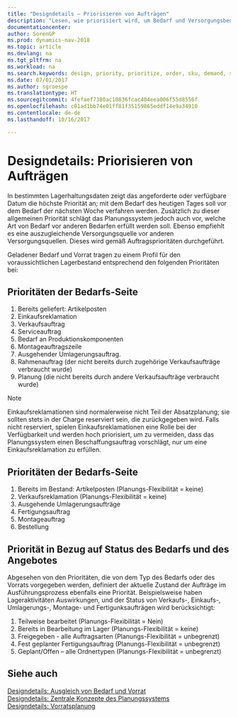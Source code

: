 ```yaml
---
title: "Designdetails – Priorisieren von Aufträgen"
description: "Lesen, wie priorisiert wird, um Bedarf und Versorgungsbedarf zu erfüllen."
documentationcenter: 
author: SorenGP
ms.prod: dynamics-nav-2018
ms.topic: article
ms.devlang: na
ms.tgt_pltfrm: na
ms.workload: na
ms.search.keywords: design, priority, prioritize, order, sku, demand, supply
ms.date: 07/01/2017
ms.author: sgroespe
ms.translationtype: HT
ms.sourcegitcommit: 4fefaef7380ac10836fcac404eea006f55d8556f
ms.openlocfilehash: c01ad1bb74e01ff81f35159865eddf14e9a34910
ms.contentlocale: de-de
ms.lasthandoff: 10/16/2017

---
```

# <a name="design-details-prioritizing-orders"></a>Designdetails: Priorisieren von Aufträgen
In bestimmten Lagerhaltungsdaten zeigt das angeforderte oder verfügbare Datum die höchste Priorität an; mit dem Bedarf des heutigen Tages soll vor dem Bedarf der nächsten Woche verfahren werden. Zusätzlich zu dieser allgemeinen Priorität schlägt das Planungssystem jedoch auch vor, welche Art von Bedarf vor anderen Bedarfen erfüllt werden soll. Ebenso empfiehlt es eine auszugleichende Versorgungsquelle vor anderen Versorgungsquellen. Dieses wird gemäß Auftragsprioritäten durchgeführt.  
  
Geladener Bedarf und Vorrat tragen zu einem Profil für den voraussichtlichen Lagerbestand entsprechend den folgenden Prioritäten bei:  
  
## <a name="priorities-on-the-demand-side"></a>Prioritäten der Bedarfs-Seite  
1. Bereits geliefert: Artikelposten  
2. Einkaufsreklamation  
3. Verkaufsauftrag  
4. Serviceauftrag  
5. Bedarf an Produktionskomponenten  
6. Montageauftragszeile  
7. Ausgehender Umlagerungsauftrag.  
8. Rahmenauftrag (der nicht bereits durch zugehörige Verkaufsaufträge verbraucht wurde)  
9. Planung (die nicht bereits durch andere Verkaufsaufträge verbraucht wurde)  
  
> [!NOTE]  
>  Einkaufsreklamationen sind normalerweise nicht Teil der Absatzplanung; sie sollten stets in der Charge reserviert sein, die zurückgegeben wird. Falls nicht reserviert, spielen Einkaufsreklamationen eine Rolle bei der Verfügbarkeit und werden hoch priorisiert, um zu vermeiden, dass das Planungssystem einen Beschaffungsauftrag vorschlägt, nur um eine Einkaufsreklamation zu erfüllen.  
  
## <a name="priorities-on-the-supply-side"></a>Prioritäten der Bedarfs-Seite  
1. Bereits im Bestand: Artikelposten (Planungs-Flexibilität = keine)  
2. Verkaufsreklamation (Planungs-Flexibilität = keine)  
3. Ausgehende Umlagerungsaufträge  
4. Fertigungsauftrag  
5. Montageauftrag  
6. Bestellung  
  
## <a name="priority-related-to-the-state-of-demand-and-supply"></a>Priorität in Bezug auf Status des Bedarfs und des Angebotes  
Abgesehen von den Prioritäten, die von dem Typ des Bedarfs oder des Vorrats vorgegeben werden, definiert der aktuelle Zustand der Aufträge im Ausführungsprozess ebenfalls eine Priorität. Beispielsweise haben Lageraktivitäten Auswirkungen, und der Status von Verkaufs-, Einkaufs-, Umlagerungs-, Montage- und Fertigunksaufträgen wird berücksichtigt:  
  
1. Teilweise bearbeitet (Planungs-Flexibilität = Nein)  
2. Bereits in Bearbeitung im Lager (Planungs-Flexibilität = keine)  
3. Freigegeben - alle Auftragsarten (Planungs-Flexibilität = unbegrenzt)  
4. Fest geplanter Fertigungsauftrag (Planungs-Flexibilität = unbegrenzt)  
5. Geplant/Offen – alle Ordnertypen (Planungs-Flexibilität = unbegrenzt)  
  
## <a name="see-also"></a>Siehe auch  
[Designdetails: Ausgleich von Bedarf und Vorrat](design-details-balancing-demand-and-supply.md)   
[Designdetails: Zentrale Konzepte des Planungssystems](design-details-central-concepts-of-the-planning-system.md)   
[Designdetails: Vorratsplanung](design-details-supply-planning.md)
